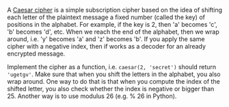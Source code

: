 A [Caesar cipher](https://en.wikipedia.org/wiki/Caesar_cipher) is a simple subscription cipher based on the idea of shifting each letter of the plaintext message a fixed number (called the key) of positions in the alphabet. For example, if the key is 2, then 'a' becomes 'c', 'b' becomes 'd', etc. When we reach the end of the alphabet, then we wrap around, i.e. 'y' becomes 'a' and 'z' becomes 'b'. If you apply the same cipher with a negative index, then if works as a decoder for an already encrypted message.

Implement the cipher as a function, i.e. `caesar(2, 'secret')` should return `'ugetgv'`. Make sure that when you shift the letters in the alphabet, you also wrap around. One way to do that is that when you compute the index of the shifted letter, you also check whether the index is negative or bigger than 25. Another way is to use modulus 26 (e.g. % 26 in Python).
